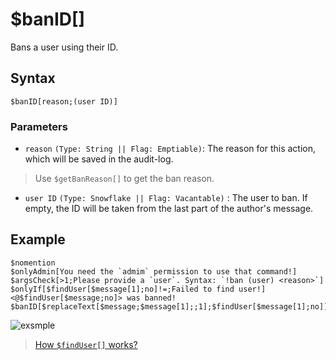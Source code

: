 # $banID[]
Bans a user using their ID.
## Syntax
```
$banID[reason;(user ID)]
```
### Parameters
- `reason` `(Type: String || Flag: Emptiable)`: The reason for this action, which will be saved in the audit-log.
> Use `$getBanReason[]` to get the ban reason.
- `user ID` `(Type: Snowflake || Flag: Vacantable)` : The user to ban. If empty, the ID will be taken from the last part of the author's message.

## Example
```
$nomention
$onlyAdmin[You need the `admim` permission to use that command!]
$argsCheck[>1;Please provide a `user`. Syntax: `!ban (user) <reason>`]
$onlyIf[$findUser[$message[1];no]!=;Failed to find user!]
<@$findUser[$message;no]> was banned!
$banID[$replaceText[$message;$message[1];;1];$findUser[$message[1];no]]
```
![exsmple](https://user-images.githubusercontent.com/113303649/212003254-1573bdd3-6417-4dd1-afd0-23f5ed1fa297.png)

> [How `$findUser[]` works?](./findUser.md)

